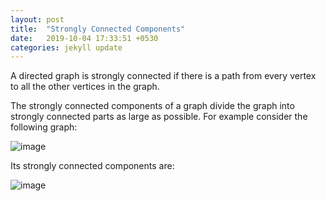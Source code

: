 ```yaml
---
layout: post
title:  "Strongly Connected Components"
date:   2019-10-04 17:33:51 +0530
categories: jekyll update
---
```


A directed graph is strongly connected if there is a path from every vertex to all the other vertices in the graph.

The strongly connected components of a graph divide the graph into strongly connected parts as large as possible. For example consider the following graph:

![image](https://user-images.githubusercontent.com/41137582/66206262-3564e680-e6cd-11e9-9cc6-308e66003cee.png)

Its strongly connected components are:

![image](https://user-images.githubusercontent.com/41137582/66206331-6ba26600-e6cd-11e9-965a-450831681dd9.png)
